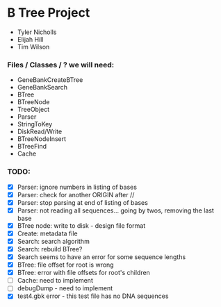 # B Tree Project
* Tyler Nicholls
* Elijah Hill
* Tim Wilson


### Files / Classes / ? we will need:
* GeneBankCreateBTree
* GeneBankSearch
* BTree
* BTreeNode
* TreeObject
* Parser
* StringToKey
* DiskRead/Write
* BTreeNodeInsert
* BTreeFind
* Cache

### TODO:
- [x] Parser: ignore numbers in listing of bases
- [x] Parser: check for another ORIGIN after //
- [x] Parser: stop parsing at end of listing of bases 
- [x] Parser: not reading all sequences... going by twos, removing the last base
- [x] BTree node: write to disk - design file format
- [x] Create: metadata file
- [x] Search: search algorithm
- [x] Search: rebuild BTree?
- [x] Search seems to have an error for some sequence lengths
- [x] BTree: file offset for root is wrong
- [x] BTree: error with file offsets for root's children
- [ ] Cache: need to implement
- [ ] debugDump - need to implement
- [x] test4.gbk error - this test file has no DNA sequences
